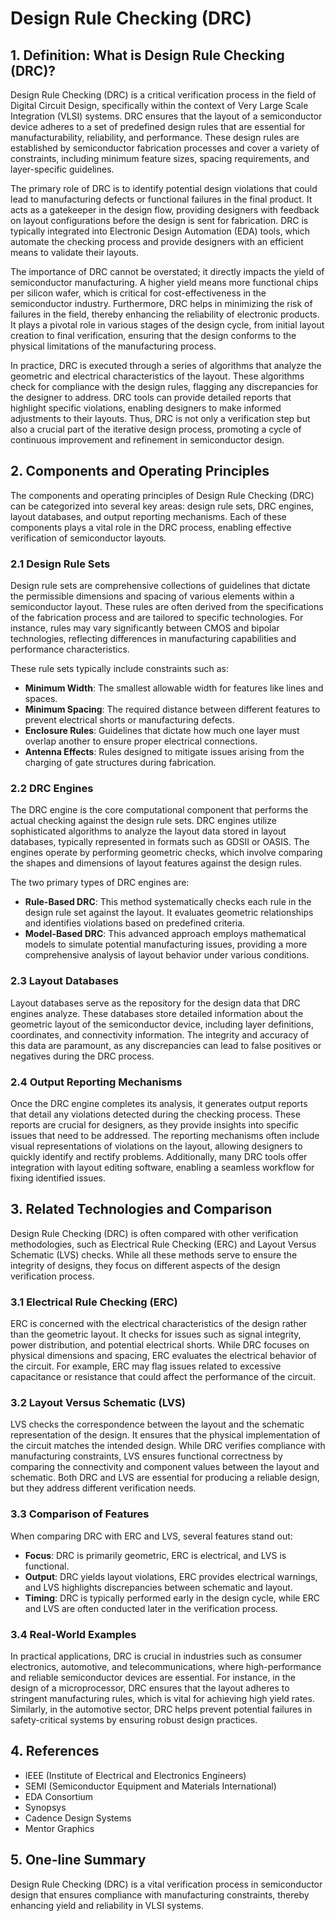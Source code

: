 # Design Rule Checking (DRC)

## 1. Definition: What is **Design Rule Checking (DRC)**?
Design Rule Checking (DRC) is a critical verification process in the field of Digital Circuit Design, specifically within the context of Very Large Scale Integration (VLSI) systems. DRC ensures that the layout of a semiconductor device adheres to a set of predefined design rules that are essential for manufacturability, reliability, and performance. These design rules are established by semiconductor fabrication processes and cover a variety of constraints, including minimum feature sizes, spacing requirements, and layer-specific guidelines.

The primary role of DRC is to identify potential design violations that could lead to manufacturing defects or functional failures in the final product. It acts as a gatekeeper in the design flow, providing designers with feedback on layout configurations before the design is sent for fabrication. DRC is typically integrated into Electronic Design Automation (EDA) tools, which automate the checking process and provide designers with an efficient means to validate their layouts.

The importance of DRC cannot be overstated; it directly impacts the yield of semiconductor manufacturing. A higher yield means more functional chips per silicon wafer, which is critical for cost-effectiveness in the semiconductor industry. Furthermore, DRC helps in minimizing the risk of failures in the field, thereby enhancing the reliability of electronic products. It plays a pivotal role in various stages of the design cycle, from initial layout creation to final verification, ensuring that the design conforms to the physical limitations of the manufacturing process.

In practice, DRC is executed through a series of algorithms that analyze the geometric and electrical characteristics of the layout. These algorithms check for compliance with the design rules, flagging any discrepancies for the designer to address. DRC tools can provide detailed reports that highlight specific violations, enabling designers to make informed adjustments to their layouts. Thus, DRC is not only a verification step but also a crucial part of the iterative design process, promoting a cycle of continuous improvement and refinement in semiconductor design.

## 2. Components and Operating Principles
The components and operating principles of Design Rule Checking (DRC) can be categorized into several key areas: design rule sets, DRC engines, layout databases, and output reporting mechanisms. Each of these components plays a vital role in the DRC process, enabling effective verification of semiconductor layouts.

### 2.1 Design Rule Sets
Design rule sets are comprehensive collections of guidelines that dictate the permissible dimensions and spacing of various elements within a semiconductor layout. These rules are often derived from the specifications of the fabrication process and are tailored to specific technologies. For instance, rules may vary significantly between CMOS and bipolar technologies, reflecting differences in manufacturing capabilities and performance characteristics. 

These rule sets typically include constraints such as:
- **Minimum Width**: The smallest allowable width for features like lines and spaces.
- **Minimum Spacing**: The required distance between different features to prevent electrical shorts or manufacturing defects.
- **Enclosure Rules**: Guidelines that dictate how much one layer must overlap another to ensure proper electrical connections.
- **Antenna Effects**: Rules designed to mitigate issues arising from the charging of gate structures during fabrication.

### 2.2 DRC Engines
The DRC engine is the core computational component that performs the actual checking against the design rule sets. DRC engines utilize sophisticated algorithms to analyze the layout data stored in layout databases, typically represented in formats such as GDSII or OASIS. The engines operate by performing geometric checks, which involve comparing the shapes and dimensions of layout features against the design rules.

The two primary types of DRC engines are:
- **Rule-Based DRC**: This method systematically checks each rule in the design rule set against the layout. It evaluates geometric relationships and identifies violations based on predefined criteria.
- **Model-Based DRC**: This advanced approach employs mathematical models to simulate potential manufacturing issues, providing a more comprehensive analysis of layout behavior under various conditions.

### 2.3 Layout Databases
Layout databases serve as the repository for the design data that DRC engines analyze. These databases store detailed information about the geometric layout of the semiconductor device, including layer definitions, coordinates, and connectivity information. The integrity and accuracy of this data are paramount, as any discrepancies can lead to false positives or negatives during the DRC process.

### 2.4 Output Reporting Mechanisms
Once the DRC engine completes its analysis, it generates output reports that detail any violations detected during the checking process. These reports are crucial for designers, as they provide insights into specific issues that need to be addressed. The reporting mechanisms often include visual representations of violations on the layout, allowing designers to quickly identify and rectify problems. Additionally, many DRC tools offer integration with layout editing software, enabling a seamless workflow for fixing identified issues.

## 3. Related Technologies and Comparison
Design Rule Checking (DRC) is often compared with other verification methodologies, such as Electrical Rule Checking (ERC) and Layout Versus Schematic (LVS) checks. While all these methods serve to ensure the integrity of designs, they focus on different aspects of the design verification process.

### 3.1 Electrical Rule Checking (ERC)
ERC is concerned with the electrical characteristics of the design rather than the geometric layout. It checks for issues such as signal integrity, power distribution, and potential electrical shorts. While DRC focuses on physical dimensions and spacing, ERC evaluates the electrical behavior of the circuit. For example, ERC may flag issues related to excessive capacitance or resistance that could affect the performance of the circuit.

### 3.2 Layout Versus Schematic (LVS)
LVS checks the correspondence between the layout and the schematic representation of the design. It ensures that the physical implementation of the circuit matches the intended design. While DRC verifies compliance with manufacturing constraints, LVS ensures functional correctness by comparing the connectivity and component values between the layout and schematic. Both DRC and LVS are essential for producing a reliable design, but they address different verification needs.

### 3.3 Comparison of Features
When comparing DRC with ERC and LVS, several features stand out:
- **Focus**: DRC is primarily geometric, ERC is electrical, and LVS is functional.
- **Output**: DRC yields layout violations, ERC provides electrical warnings, and LVS highlights discrepancies between schematic and layout.
- **Timing**: DRC is typically performed early in the design cycle, while ERC and LVS are often conducted later in the verification process.

### 3.4 Real-World Examples
In practical applications, DRC is crucial in industries such as consumer electronics, automotive, and telecommunications, where high-performance and reliable semiconductor devices are essential. For instance, in the design of a microprocessor, DRC ensures that the layout adheres to stringent manufacturing rules, which is vital for achieving high yield rates. Similarly, in the automotive sector, DRC helps prevent potential failures in safety-critical systems by ensuring robust design practices.

## 4. References
- IEEE (Institute of Electrical and Electronics Engineers)
- SEMI (Semiconductor Equipment and Materials International)
- EDA Consortium
- Synopsys
- Cadence Design Systems
- Mentor Graphics

## 5. One-line Summary
Design Rule Checking (DRC) is a vital verification process in semiconductor design that ensures compliance with manufacturing constraints, thereby enhancing yield and reliability in VLSI systems.